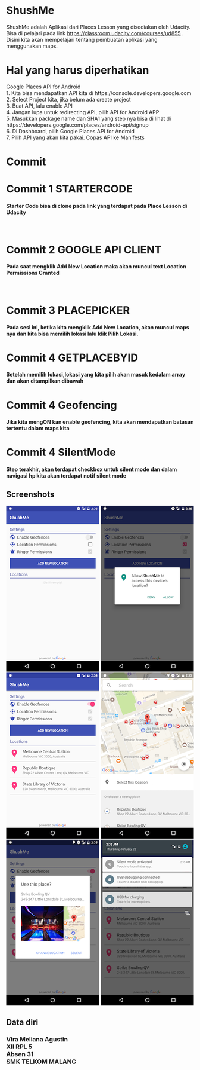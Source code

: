# ShushMe
ShushMe adalah Aplikasi dari Places Lesson yang disediakan oleh Udacity. Bisa di pelajari pada link https://classroom.udacity.com/courses/ud855 . Disini kita akan mempelajari tentang pembuatan aplikasi yang menggunakan maps.

<h1> Hal yang harus diperhatikan </h1>
 Google Places API for Android
<br>1.  Kita bisa mendapatkan API kita di https://console.developers.google.com
<br>2.  Select Project kita, jika belum ada create project
<br>3.  Buat API, lalu enable API
<br>4.  Jangan lupa untuk redirecting API, pilih API for Android APP
<br>5.  Masukkan package name dan SHA1 yang step nya bisa di lihat di https://developers.google.com/places/android-api/signup
<br>6.  Di Dashboard, pilih Google Places API for Android
<br>7.  Pilih API yang akan kita pakai. Copas API ke Manifests

# Commit
<h1> Commit 1 STARTERCODE </h1>
<h4>Starter Code bisa di clone pada link yang terdapat pada Place Lesson di Udacity </h4>
<br>
<h1> Commit 2 GOOGLE API CLIENT </h1>
<h4> Pada saat mengklik Add New Location maka akan muncul text Location Permissions Granted </h4>
<br>
<h1>Commit 3 PLACEPICKER </h1>
<h4> Pada sesi ini, ketika kita mengkilk Add New Location, akan muncul maps nya dan kita bisa memilih lokasi lalu klik Pilih Lokasi.  </h4>
<h1> Commit 4 GETPLACEBYID </h1>
<h4> Setelah memilih lokasi,lokasi yang kita pilih akan masuk kedalam array dan akan ditampilkan dibawah  </h4>
<h1> Commit 4 Geofencing </h1>
<h4> Jika kita mengON kan enable geofencing, kita akan mendapatkan batasan tertentu dalam maps kita  </h4>
<h1> Commit 4 SilentMode </h1>
<h4> Step terakhir, akan terdapat checkbox untuk silent mode dan dalam navigasi hp kita akan terdapat notif silent mode   </h4>


## Screenshots

![Screenshot1](screenshots/screen_1.png) 
![Screenshot2](screenshots/screen_2.png) 
![Screenshot3](screenshots/screen_3.png)
![Screenshot4](screenshots/screen_4.png) 
![Screenshot5](screenshots/screen_5.png) 
![Screenshot6](screenshots/screen_6.png)

## Data diri
<h3>Vira Meliana Agustin
<br>XII RPL 5
<br>Absen 31
<br>SMK TELKOM MALANG
</h3>
